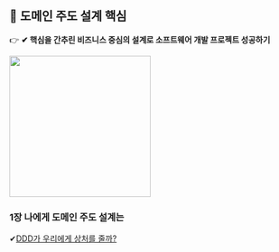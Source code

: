  ## 📌 도메인 주도 설계 핵심 
👉 <strong>✔ 핵심을 간추린 비즈니스 중심의 설계로 소프트웨어 개발 프로젝트 성공하기</strong>

<img src="http://image.yes24.com/goods/48577718/XL" width="250px" height="250px">

###  1장 나에게 도메인 주도 설계는
✔<a href="https://github.com/pan2468/domain-driven-design/blob/main/1%EC%9E%A5%20%EB%82%98%EC%97%90%EA%B2%8C%20%EB%8F%84%EB%A9%94%EC%9D%B8%20%EC%A3%BC%EB%8F%84%20%EC%84%A4%EA%B3%84%EB%8A%94/DDD%EA%B0%80%20%EC%9A%B0%EB%A6%AC%EC%97%90%EA%B2%8C%20%EC%83%81%EC%B2%98%EB%A5%BC%20%EC%A4%84%EA%B9%8C%3F.md">DDD가 우리에게 상처를 줄까?</a> 


